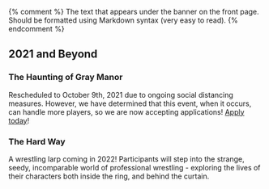 {% comment %}
The text that appears under the banner on the front page.
Should be formatted using Markdown syntax (very easy to read).
{% endcomment %}

## 2021 and Beyond

### The Haunting of Gray Manor

Rescheduled to October 9th, 2021 due to ongoing social distancing measures. However, we have determined that this event, when it occurs, can handle more players, so we are now accepting applications! [Apply today][haunting]! 

### The Hard Way

A wrestling larp coming in 2022! Participants will step into the strange, seedy, incomparable world of professional wrestling - exploring the lives of their characters both inside the ring, and behind the curtain.

[haunting]: http://reverie.studio/events/haunting/